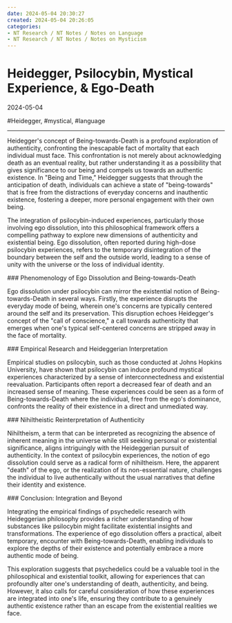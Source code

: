 ```yaml
---
date: 2024-05-04 20:30:27
created: 2024-05-04 20:26:05
categories:
- NT Research / NT Notes / Notes on Language
- NT Research / NT Notes / Notes on Mysticism
---
```


# Heidegger, Psilocybin, Mystical Experience, & Ego-Death

2024-05-04

#Heidegger, #mystical, #language

* * *

  

Heidegger's concept of Being-towards-Death is a profound exploration of authenticity, confronting the inescapable fact of mortality that each individual must face. This confrontation is not merely about acknowledging death as an eventual reality, but rather understanding it as a possibility that gives significance to our being and compels us towards an authentic existence. In "Being and Time," Heidegger suggests that through the anticipation of death, individuals can achieve a state of "being-towards" that is free from the distractions of everyday concerns and inauthentic existence, fostering a deeper, more personal engagement with their own being.  
  
The integration of psilocybin-induced experiences, particularly those involving ego dissolution, into this philosophical framework offers a compelling pathway to explore new dimensions of authenticity and existential being. Ego dissolution, often reported during high-dose psilocybin experiences, refers to the temporary disintegration of the boundary between the self and the outside world, leading to a sense of unity with the universe or the loss of individual identity.  
  
\### Phenomenology of Ego Dissolution and Being-towards-Death  
  
Ego dissolution under psilocybin can mirror the existential notion of Being-towards-Death in several ways. Firstly, the experience disrupts the everyday mode of being, wherein one's concerns are typically centered around the self and its preservation. This disruption echoes Heidegger's concept of the "call of conscience," a call towards authenticity that emerges when one's typical self-centered concerns are stripped away in the face of mortality.  
  
\### Empirical Research and Heideggerian Interpretation  
  
Empirical studies on psilocybin, such as those conducted at Johns Hopkins University, have shown that psilocybin can induce profound mystical experiences characterized by a sense of interconnectedness and existential reevaluation. Participants often report a decreased fear of death and an increased sense of meaning. These experiences could be seen as a form of Being-towards-Death where the individual, free from the ego's dominance, confronts the reality of their existence in a direct and unmediated way.  
  
\### Nihiltheistic Reinterpretation of Authenticity  
  
Nihiltheism, a term that can be interpreted as recognizing the absence of inherent meaning in the universe while still seeking personal or existential significance, aligns intriguingly with the Heideggerian pursuit of authenticity. In the context of psilocybin experiences, the notion of ego dissolution could serve as a radical form of nihiltheism. Here, the apparent "death" of the ego, or the realization of its non-essential nature, challenges the individual to live authentically without the usual narratives that define their identity and existence.  
  
\### Conclusion: Integration and Beyond  
  
Integrating the empirical findings of psychedelic research with Heideggerian philosophy provides a richer understanding of how substances like psilocybin might facilitate existential insights and transformations. The experience of ego dissolution offers a practical, albeit temporary, encounter with Being-towards-Death, enabling individuals to explore the depths of their existence and potentially embrace a more authentic mode of being.  
  
This exploration suggests that psychedelics could be a valuable tool in the philosophical and existential toolkit, allowing for experiences that can profoundly alter one's understanding of death, authenticity, and being. However, it also calls for careful consideration of how these experiences are integrated into one's life, ensuring they contribute to a genuinely authentic existence rather than an escape from the existential realities we face.